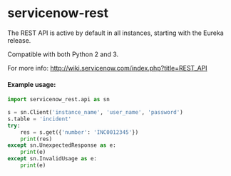 # servicenow-rest

The REST API is active by default in all instances, starting with the Eureka release.

Compatible with both Python 2 and 3.

For more info:
http://wiki.servicenow.com/index.php?title=REST_API


#### Example usage:
```python
import servicenow_rest.api as sn

s = sn.Client('instance_name', 'user_name', 'password')
s.table = 'incident'
try:
    res = s.get({'number': 'INC0012345'})
    print(res)
except sn.UnexpectedResponse as e:
    print(e)
except sn.InvalidUsage as e:
    print(e)
```

